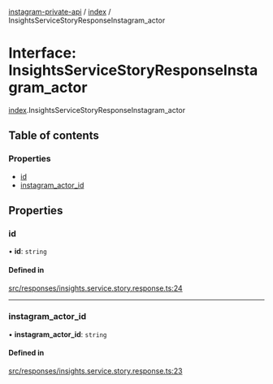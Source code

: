 [instagram-private-api](../../README.md) / [index](../../modules/index.md) / InsightsServiceStoryResponseInstagram_actor

# Interface: InsightsServiceStoryResponseInstagram\_actor

[index](../../modules/index.md).InsightsServiceStoryResponseInstagram_actor

## Table of contents

### Properties

- [id](InsightsServiceStoryResponseInstagram_actor.md#id)
- [instagram\_actor\_id](InsightsServiceStoryResponseInstagram_actor.md#instagram_actor_id)

## Properties

### id

• **id**: `string`

#### Defined in

[src/responses/insights.service.story.response.ts:24](https://github.com/Nerixyz/instagram-private-api/blob/0e0721c/src/responses/insights.service.story.response.ts#L24)

___

### instagram\_actor\_id

• **instagram\_actor\_id**: `string`

#### Defined in

[src/responses/insights.service.story.response.ts:23](https://github.com/Nerixyz/instagram-private-api/blob/0e0721c/src/responses/insights.service.story.response.ts#L23)
